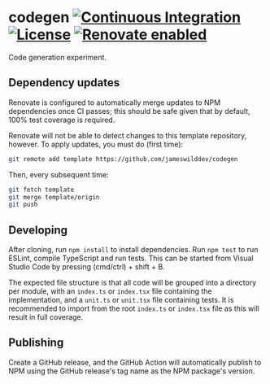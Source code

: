 # codegen [![Continuous Integration](https://github.com/jameswilddev/codegen/workflows/Continuous%20Integration/badge.svg)](https://github.com/jameswilddev/codegen/actions) [![License](https://img.shields.io/github/license/jameswilddev/codegen.svg)](https://github.com/jameswilddev/codegen/blob/master/license) [![Renovate enabled](https://img.shields.io/badge/renovate-enabled-brightgreen.svg)](https://renovatebot.com/)

Code generation experiment.

## Dependency updates

Renovate is configured to automatically merge updates to NPM dependencies once CI passes; this should be safe given that by default, 100% test coverage is required.

Renovate will not be able to detect changes to this template repository, however.  To apply updates, you must do (first time):

```sh
git remote add template https://github.com/jameswilddev/codegen
```

Then, every subsequent time:

```sh
git fetch template
git merge template/origin
git push
```

## Developing

After cloning, run `npm install` to install dependencies.  Run `npm test` to run ESLint, compile TypeScript and run tests.  This can be started from Visual Studio Code by pressing (cmd/ctrl) + shift + B.

The expected file structure is that all code will be grouped into a directory per module, with an `index.ts` or `index.tsx` file containing the implementation, and a `unit.ts` or `unit.tsx` file containing tests.  It is recommended to import from the root `index.ts` or `index.tsx` file as this will result in full coverage.

## Publishing

Create a GitHub release, and the GitHub Action will automatically publish to NPM using the GitHub release's tag name as the NPM package's version.
